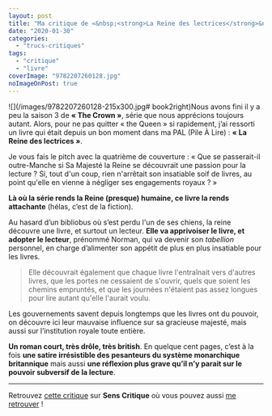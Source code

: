 ```yaml
---
layout: post
title: "Ma critique de «&nbsp;<strong>La Reine des lectrices</strong>&nbsp;» d'<em>Alan Bennett</em>"
date: "2020-01-30"
categories: 
  - "trucs-critiques"
tags: 
  - "critique"
  - "livre"
coverImage: "9782207260128.jpg"
noImageOnPost: true
---
```


![](/images/9782207260128-215x300.jpg# book2right)Nous avons fini il y a peu la saison 3 de **« The Crown »**, série que nous apprécions toujours autant. Alors, pour ne pas quitter « the Queen » si rapidement, j’ai ressorti un livre qui était depuis un bon moment dans ma PAL (Pile À Lire) : **« La Reine des lectrices »**.

Je vous fais le pitch avec la quatrième de couverture : « Que se passerait-il outre-Manche si Sa Majesté la Reine se découvrait une passion pour la lecture ? Si, tout d'un coup, rien n'arrêtait son insatiable soif de livres, au point qu'elle en vienne à négliger ses engagements royaux ? »

**Là où la série rends la Reine (presque) humaine, ce livre la rends attachante** (hélas, c’est de la fiction).

Au hasard d’un bibliobus où s’est perdu l'un de ses chiens, la reine découvre une livre, et surtout un lecteur. **Elle va apprivoiser le livre, et adopter le lecteur**, prénommé Norman, qui va devenir son _tabellion_ personnel, en charge d’alimenter son appétit de plus en plus insatiable pour les livres.

<blockquote class="citation">Elle découvrait également que chaque livre l'entraînait vers d'autres livres, que les portes ne cessaient de s'ouvrir, quels que soient les chemins empruntés, et que les journées n'étaient pas assez longues pour lire autant qu'elle l'aurait voulu.</blockquote>

Les gouvernements savent depuis longtemps que les livres ont du pouvoir, on découvre ici leur mauvaise influence sur sa gracieuse majesté, mais aussi sur l’institution royale toute entière.

**Un roman court, très drôle, très british**. En quelque cent pages, c’est à la fois **une satire irrésistible des pesanteurs du système monarchique britannique** mais aussi **une réflexion plus grave qu’il n’y parait sur le pouvoir subversif de la lecture**.

* * *

Retrouvez [cette critique]( https://www.senscritique.com/livre/La_Reine_des_lectrices/critique/211826171) sur **Sens Critique** où vous pouvez aussi [me retrouver](http://www.senscritique.com/Arnaud_Malon) !
